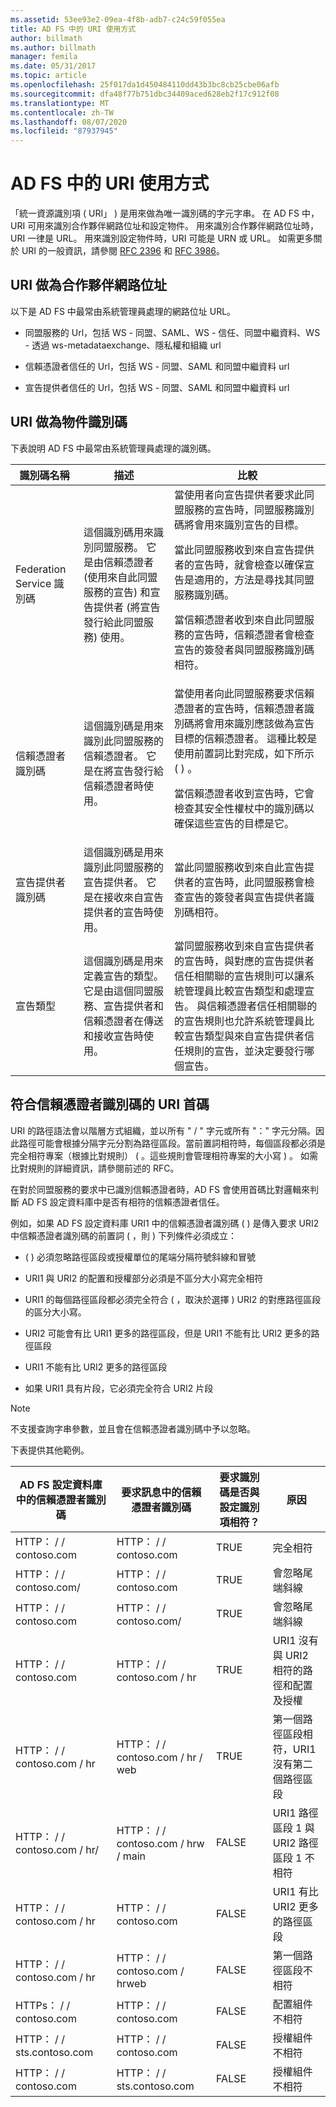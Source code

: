 ```yaml
---
ms.assetid: 53ee93e2-09ea-4f8b-adb7-c24c59f055ea
title: AD FS 中的 URI 使用方式
author: billmath
ms.author: billmath
manager: femila
ms.date: 05/31/2017
ms.topic: article
ms.openlocfilehash: 25f017da1d450484110dd43b3bc8cb25cbe06afb
ms.sourcegitcommit: dfa48f77b751dbc34409aced628eb2f17c912f08
ms.translationtype: MT
ms.contentlocale: zh-TW
ms.lasthandoff: 08/07/2020
ms.locfileid: "87937945"
---
```

# <a name="how-uris-are-used-in-ad-fs"></a>AD FS 中的 URI 使用方式
「統一資源識別項 \( URI」 \) 是用來做為唯一識別碼的字元字串。  在 AD FS 中，URI 可用來識別合作夥伴網路位址和設定物件。  用來識別合作夥伴網路位址時，URI 一律是 URL。  用來識別設定物件時，URI 可能是 URN 或 URL。  如需更多關於 URI 的一般資訊，請參閱 [RFC 2396](https://go.microsoft.com/fwlink/?LinkId=48289) 和 [RFC 3986](https://go.microsoft.com/fwlink/?LinkId=90453)。

## <a name="uris-as-partner-network-addresses"></a>URI 做為合作夥伴網路位址
以下是 AD FS 中最常由系統管理員處理的網路位址 URL。

-   同盟服務的 Url，包括 WS \- 同盟、SAML、WS \- 信任、同盟中繼資料、WS \- 透過 ws-metadataexchange、隱私權和組織 url

-   信賴憑證者信任的 Url，包括 WS \- 同盟、SAML 和同盟中繼資料 url

-   宣告提供者信任的 Url，包括 WS \- 同盟、SAML 和同盟中繼資料 url

## <a name="uris-as-object-identifiers"></a>URI 做為物件識別碼
下表說明 AD FS 中最常由系統管理員處理的識別碼。

|識別碼名稱|描述|比較|
|-------------------|---------------|---------------|
|Federation Service 識別碼|這個識別碼用來識別同盟服務。  它是由信賴憑證者 (使用來自此同盟服務的宣告) 和宣告提供者 (將宣告發行給此同盟服務) 使用。|當使用者向宣告提供者要求此同盟服務的宣告時，同盟服務識別碼將會用來識別宣告的目標。<p>當此同盟服務收到來自宣告提供者的宣告時，就會檢查以確保宣告是適用的，方法是尋找其同盟服務識別碼。<p>當信賴憑證者收到來自此同盟服務的宣告時，信賴憑證者會檢查宣告的簽發者與同盟服務識別碼相符。|
|信賴憑證者識別碼|這個識別碼是用來識別此同盟服務的信賴憑證者。  它是在將宣告發行給信賴憑證者時使用。|當使用者向此同盟服務要求信賴憑證者的宣告時，信賴憑證者識別碼將會用來識別應該做為宣告目標的信賴憑證者。  這種比較是使用前置詞比對完成，如下所示 \( \) 。<p>當信賴憑證者收到宣告時，它會檢查其安全性權杖中的識別碼以確保這些宣告的目標是它。|
|宣告提供者識別碼|這個識別碼是用來識別此同盟服務的宣告提供者。  它是在接收來自宣告提供者的宣告時使用。|當此同盟服務收到來自此宣告提供者的宣告時，此同盟服務會檢查宣告的簽發者與宣告提供者識別碼相符。|
|宣告類型|這個識別碼是用來定義宣告的類型。  它是由這個同盟服務、宣告提供者和信賴憑證者在傳送和接收宣告時使用。|當同盟服務收到來自宣告提供者的宣告時，與對應的宣告提供者信任相關聯的宣告規則可以讓系統管理員比較宣告類型和處理宣告。  與信賴憑證者信任相關聯的的宣告規則也允許系統管理員比較宣告類型與來自宣告提供者信任規則的宣告，並決定要發行哪個宣告。|

## <a name="uri-prefix-matching-for-relying-party-identifiers"></a>符合信賴憑證者識別碼的 URI 首碼
URI 的路徑語法會以階層方式組織，並以所有 " \/ " 字元或所有 "：" 字元分隔。因此路徑可能會根據分隔字元分割為路徑區段。當前置詞相符時，每個區段都必須是完全相符專案（根據比對規則） \( 。這些規則會管理相符專案的大小寫 \) 。 如需比對規則的詳細資訊，請參閱前述的 RFC。

在對於同盟服務的要求中已識別信賴憑證者時，AD FS 會使用首碼比對邏輯來判斷 AD FS 設定資料庫中是否有相符的信賴憑證者信任。

例如，如果 AD FS 設定資料庫 URI1 中的信賴憑證者識別碼 \( \) 是傳入要求 URI2 中信賴憑證者識別碼的前置詞 \( ，則 \) 下列條件必須成立：

-   \( \) 必須忽略路徑區段或授權單位的尾端分隔符號斜線和冒號

-   URI1 與 URI2 的配置和授權部分必須是不區分大小寫完全相符

-   URI1 的每個路徑區段都必須完全符合 \( ，取決於選擇 \) URI2 的對應路徑區段的區分大小寫。

-   URI2 可能會有比 URI1 更多的路徑區段，但是 URI1 不能有比 URI2 更多的路徑區段

-   URI1 不能有比 URI2 更多的路徑區段

-   如果 URI1 具有片段，它必須完全符合 URI2 片段

 >[!NOTE]
 > 不支援查詢字串參數，並且會在信賴憑證者識別碼中予以忽略。

下表提供其他範例。

|AD FS 設定資料庫中的信賴憑證者識別碼|要求訊息中的信賴憑證者識別碼|要求識別碼是否與設定識別項相符？|原因|
|------------------------------------------------------------|-----------------------------------------------|------------------------------------------------------------|----------|
|HTTP： \/ \/ contoso.com|HTTP： \/ \/ contoso.com|TRUE|完全相符|
|HTTP： \/ \/ contoso.com\/|HTTP： \/ \/ contoso.com|TRUE|會忽略尾端斜線|
|HTTP： \/ \/ contoso.com|HTTP： \/ \/ contoso.com\/|TRUE|會忽略尾端斜線|
|HTTP： \/ \/ contoso.com|HTTP： \/ \/ contoso.com \/ hr|TRUE|URI1 沒有與 URI2 相符的路徑和配置及授權|
|HTTP： \/ \/ contoso.com \/ hr|HTTP： \/ \/ contoso.com \/ hr \/ web|TRUE|第一個路徑區段相符，URI1 沒有第二個路徑區段|
|HTTP： \/ \/ contoso.com \/ hr\/|HTTP： \/ \/ contoso.com \/ hrw \/ main|FALSE|URI1 路徑區段 1 與 URI2 路徑區段 1 不相符|
|HTTP： \/ \/ contoso.com \/ hr|HTTP： \/ \/ contoso.com|FALSE|URI1 有比 URI2 更多的路徑區段|
|HTTP： \/ \/ contoso.com \/ hr|HTTP： \/ \/ contoso.com \/ hrweb|FALSE|第一個路徑區段不相符|
|HTTPs： \/ \/ contoso.com|HTTP： \/ \/ contoso.com|FALSE|配置組件不相符|
|HTTP： \/ \/ sts.contoso.com|HTTP： \/ \/ contoso.com|FALSE|授權組件不相符|
|HTTP： \/ \/ contoso.com|HTTP： \/ \/ sts.contoso.com|FALSE|授權組件不相符|


